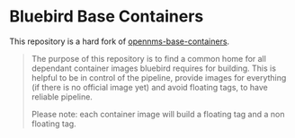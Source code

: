 # Bluebird Base Containers

This repository is a hard fork of [opennms-base-containers](https://github.com/opennms-forge/opennms-base-container).


> The purpose of this repository is to find a common home for all dependant container images bluebird requires for building.
> This is helpful to be in control of the pipeline, provide images for everything (if there is no official image yet) and avoid floating tags, to have reliable pipeline.
>
> Please note: each container image will build a floating tag and a non floating tag.

